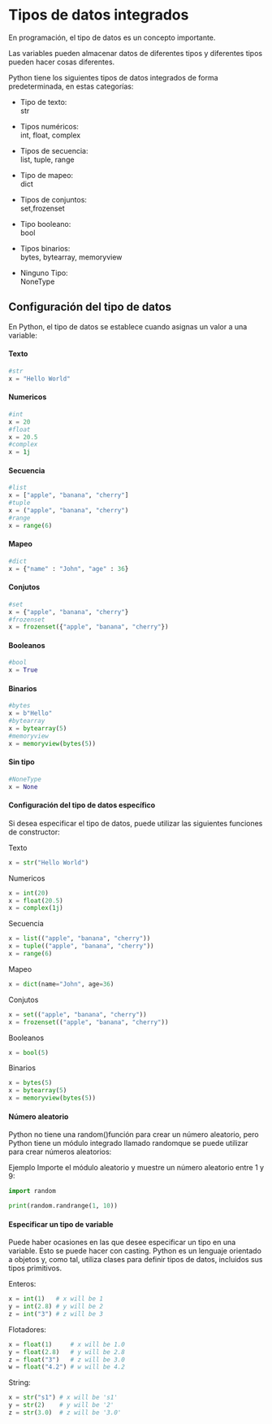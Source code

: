 # Tipos de datos integrados

En programación, el tipo de datos es un concepto importante.

Las variables pueden almacenar datos de diferentes tipos y diferentes tipos pueden hacer cosas diferentes.

Python tiene los siguientes tipos de datos integrados de forma predeterminada, en estas categorías:


- Tipo de texto:	      
    str

- Tipos numéricos:	  
    int, float, complex

- Tipos de secuencia:	  
    list, tuple, range

- Tipo de mapeo:	      
    dict

- Tipos de conjuntos:	  
    set,frozenset

- Tipo booleano:	      
    bool

- Tipos binarios:	      
    bytes, bytearray, memoryview

- Ninguno Tipo:	      
    NoneType

## Configuración del tipo de datos

En Python, el tipo de datos se establece cuando asignas un valor a una variable:

#### Texto
```python
#str
x = "Hello World"								
```

#### Numericos	
```python
#int
x = 20	
#float												
x = 20.5			
#complex								
x = 1j										
```

#### Secuencia
```python
#list	
x = ["apple", "banana", "cherry"]				
#tuple	
x = ("apple", "banana", "cherry")	
#range			
x = range(6)										
```

#### Mapeo
```python
#dict	
x = {"name" : "John", "age" : 36}				
```

#### Conjutos
```python
#set
x = {"apple", "banana", "cherry"}	
#frozenset				 	
x = frozenset({"apple", "banana", "cherry"})			
```

#### Booleanos
```python
#bool
x = True											
```

#### Binarios
```python
#bytes	
x = b"Hello"	
#bytearray								
x = bytearray(5)			
#memoryview							
x = memoryview(bytes(5))						
```

#### Sin tipo
```python
#NoneType
x = None										
```

#### Configuración del tipo de datos específico

Si desea especificar el tipo de datos, puede utilizar las siguientes funciones de constructor:

Texto
```python
x = str("Hello World")	
```

Numericos	
```python
x = int(20)	
x = float(20.5)	
x = complex(1j)	
```
Secuencia
```python
x = list(("apple", "banana", "cherry"))	
x = tuple(("apple", "banana", "cherry"))
x = range(6)
```
Mapeo
```python
x = dict(name="John", age=36)	
```
Conjutos
```python
x = set(("apple", "banana", "cherry"))	
x = frozenset(("apple", "banana", "cherry"))
```
Booleanos
```python
x = bool(5)	
```
Binarios
```python
x = bytes(5)	
x = bytearray(5)	
x = memoryview(bytes(5))
```

#### Número aleatorio
Python no tiene una random()función para crear un número aleatorio, pero Python tiene un módulo integrado llamado randomque se puede utilizar para crear números aleatorios:

Ejemplo
Importe el módulo aleatorio y muestre un número aleatorio entre 1 y 9:

```python
import random

print(random.randrange(1, 10))
```

#### Especificar un tipo de variable

Puede haber ocasiones en las que desee especificar un tipo en una variable. Esto se puede hacer con casting. Python es un lenguaje orientado a objetos y, como tal, utiliza clases para definir tipos de datos, incluidos sus tipos primitivos.

Enteros:
```python
x = int(1)   # x will be 1
y = int(2.8) # y will be 2
z = int("3") # z will be 3
```

Flotadores:
```python
x = float(1)     # x will be 1.0
y = float(2.8)   # y will be 2.8
z = float("3")   # z will be 3.0
w = float("4.2") # w will be 4.2
```

String:
```python
x = str("s1") # x will be 's1'
y = str(2)    # y will be '2'
z = str(3.0)  # z will be '3.0'
```